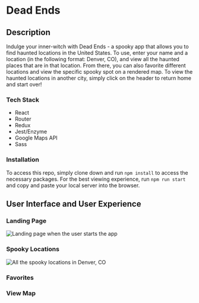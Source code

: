 # Dead Ends

## Description

Indulge your inner-witch with Dead Ends - a spooky app that allows you to find haunted locations in the United States.  To use, enter your name and a location (in the following format: Denver, CO), and view all the haunted places that are in that location.  From there, you can also favorite different locations and view the specific spooky spot on a rendered map.  To view the haunted locations in another city, simply click on the header to return home and start over!

### Tech Stack
* React
* Router
* Redux
* Jest/Enzyme
* Google Maps API
* Sass

### Installation

To access this repo, simply clone down and run `npm install` to access the necessary packages.  For the best viewing experience, run `npm run start` and copy and paste your local server into the browser.

## User Interface and User Experience
### Landing Page
![Landing page when the user starts the app](https://imgur.com/VWrzN4G.png)

### Spooky Locations
![All the spooky locations in Denver, CO](https://imgur.com/eaOq0Zs.gif)

### Favorites

### View Map


